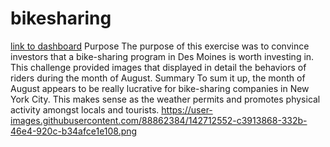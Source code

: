 # bikesharing
[link to dashboard](https://public.tableau.com/app/profile/jonathan.sylvestre/viz/ModuleChallenge14_16373746926990/Story1?publish=yes)
Purpose
The purpose of this exercise was to convince investors that a bike-sharing program in Des Moines is worth investing in. This challenge provided images that displayed in detail the behaviors of riders during the month of August. 
Summary 
To sum it up, the month of August appears to be really lucrative for bike-sharing companies in New York City. This makes sense as the weather permits and promotes physical activity amongst locals and tourists. 
https://user-images.githubusercontent.com/88862384/142712552-c3913868-332b-46e4-920c-b34afce1e108.png
